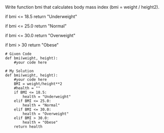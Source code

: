 Write function bmi that calculates body mass index (bmi = weight / height2).

if bmi <= 18.5 return "Underweight"

if bmi <= 25.0 return "Normal"

if bmi <= 30.0 return "Overweight"

if bmi > 30 return "Obese"

```{r test-python, engine='python'}
# Given Code
def bmi(weight, height):
    #your code here
```

```{r test-python, engine='python'}
# My Solution
def bmi(weight, height):
    #your code here 
    BMI = weight/height**2    
    #health = ""    
    if BMI <= 18.5:    
        health = "Underweight"        
    elif BMI <= 25.0:    
        health = "Normal"        
    elif BMI <= 30.0:    
        health = "Overweight"        
    elif BMI > 30.0:    
        health = "Obese"        
    return health
```
